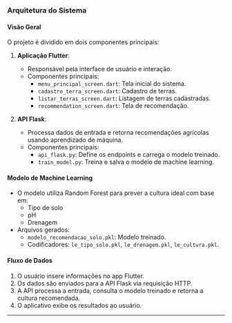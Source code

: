 ### **Arquitetura do Sistema**

#### **Visão Geral**
O projeto é dividido em dois componentes principais:
1. **Aplicação Flutter**:
   - Responsável pela interface de usuário e interação.
   - Componentes principais:
     - `menu_principal_screen.dart`: Tela inicial do sistema.
     - `cadastro_terra_screen.dart`: Cadastro de terras.
     - `listar_terras_screen.dart`: Listagem de terras cadastradas.
     - `recommendation_screen.dart`: Tela de recomendação.

2. **API Flask**:
   - Processa dados de entrada e retorna recomendações agrícolas usando aprendizado de máquina.
   - Componentes principais:
     - `api_flask.py`: Define os endpoints e carrega o modelo treinado.
     - `train_model.py`: Treina e salva o modelo de machine learning.

#### **Modelo de Machine Learning**
- O modelo utiliza Random Forest para prever a cultura ideal com base em:
  - Tipo de solo
  - pH
  - Drenagem
- Arquivos gerados:
  - `modelo_recomendacao_solo.pkl`: Modelo treinado.
  - Codificadores: `le_tipo_solo.pkl`, `le_drenagem.pkl`, `le_cultura.pkl`.

#### **Fluxo de Dados**
1. O usuário insere informações no app Flutter.
2. Os dados são enviados para a API Flask via requisição HTTP.
3. A API processa a entrada, consulta o modelo treinado e retorna a cultura recomendada.
4. O aplicativo exibe os resultados ao usuário.

---